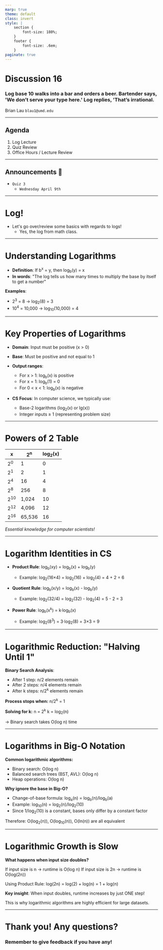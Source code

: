 ```yaml
---
marp: true
theme: default
class: invert
style: |
    section {
        font-size: 180%;
    }
    footer {
        font-size: .6em;
    }
paginate: true
---
```

<!-- 
_paginate: false
_class: invert
-->

# <!--fit--> Discussion 16
<!-- 
_footer: "Credits to Adit Bala for the MARP template <3"
-->
### Log base 10 walks into a bar and orders a beer. Bartender says, 'We don’t serve your type here.' Log replies, 'That’s irrational.
Brian Lau
`blau1@umd.edu`

---
## Agenda
<!-- 
_footer: Slides available at [`teaching.beelau.dev`](https://teaching.beelau.dev)
-->
1. Log Lecture
2. Quiz Review
2. Office Hours / Lecture Review
---

## Announcements :mega:
<!-- 
_footer: Slides available at [`teaching.beelau.dev`](https://teaching.beelau.dev)
-->
- `Quiz 3`
    - `Wednesday April 9th`
---
# Log!
- Let's go over/review some basics with regards to logs!
    - Yes, the log from math class.
---
# Understanding Logarithms

- **Definition**: If b<sup>x</sup> = y, then log<sub>b</sub>(y) = x
- **In words**: "The log tells us how many times to multiply the base by itself to get a number"

**Examples**:
- 2<sup>3</sup> = 8 → log<sub>2</sub>(8) = 3
- 10<sup>4</sup> = 10,000 → log<sub>10</sub>(10,000) = 4

---

# Key Properties of Logarithms

- **Domain**: Input must be positive (x > 0)
- **Base**: Must be positive and not equal to 1
- **Output ranges**:
  - For x > 1: log<sub>b</sub>(x) is positive
  - For x = 1: log<sub>b</sub>(1) = 0
  - For 0 < x < 1: log<sub>b</sub>(x) is negative

- **CS Focus**: In computer science, we typically use:
  - Base-2 logarithms (log<sub>2</sub>(x) or lg(x))
  - Integer inputs ≥ 1 (representing problem size)

---

# Powers of 2 Table

| x | 2<sup>n</sup> | log<sub>2</sub>(x) |
|---|-------------|-------|
| 2<sup>0</sup> | 1 | 0 | 
| 2<sup>1</sup> | 2 | 1 |
| 2<sup>4</sup> | 16 | 4 |
| 2<sup>8</sup> | 256 | 8 |
| 2<sup>10</sup> | 1,024 | 10 |
| 2<sup>12</sup> | 4,096 | 12 |
| 2<sup>16</sup> | 65,536 | 16 |

*Essential knowledge for computer scientists!*

---

# Logarithm Identities in CS

- **Product Rule**: log<sub>b</sub>(xy) = log<sub>b</sub>(x) + log<sub>b</sub>(y)
  - Example: log<sub>2</sub>(16×4) = log<sub>2</sub>(16) + log<sub>2</sub>(4) = 4 + 2 = 6

- **Quotient Rule**: log<sub>b</sub>(x/y) = log<sub>b</sub>(x) - log<sub>b</sub>(y)
  - Example: log<sub>2</sub>(32/4) = log<sub>2</sub>(32) - log<sub>2</sub>(4) = 5 - 2 = 3

- **Power Rule**: log<sub>b</sub>(x<sup>k</sup>) = k·log<sub>b</sub>(x)
  - Example: log<sub>2</sub>(8<sup>3</sup>) = 3·log<sub>2</sub>(8) = 3×3 = 9

---

# Logarithmic Reduction: "Halving Until 1"

**Binary Search Analysis**:
- After 1 step: n/2 elements remain
- After 2 steps: n/4 elements remain
- After k steps: n/2<sup>k</sup> elements remain

**Process stops when:**
n/2<sup>k</sup> = 1

**Solving for k:**
n = 2<sup>k</sup>
k = log<sub>2</sub>(n)

→ Binary search takes O(log n) time

---

# Logarithms in Big-O Notation

**Common logarithmic algorithms:**
- Binary search: O(log n)
- Balanced search trees (BST, AVL): O(log n)
- Heap operations: O(log n)

**Why ignore the base in Big-O?**
- Change-of-base formula: log<sub>a</sub>(n) = log<sub>b</sub>(n)/log<sub>b</sub>(a)
- Example: log<sub>10</sub>(n) = log<sub>2</sub>(n)/log<sub>2</sub>(10)
- Since 1/log<sub>2</sub>(10) is a constant, bases only differ by a constant factor

Therefore: O(log<sub>2</sub>(n)), O(log<sub>10</sub>(n)), O(ln(n)) are all equivalent

---

# Logarithmic Growth is Slow

**What happens when input size doubles?**

If input size is n → runtime is O(log n)
If input size is 2n → runtime is O(log(2n))

Using Product Rule:
log(2n) = log(2) + log(n) = 1 + log(n)

**Key insight**: When input doubles, runtime increases by just ONE step!

This is why logarithmic algorithms are highly efficient for large datasets.

---
# Thank you! Any questions?

### Remember to give feedback if you have any!
